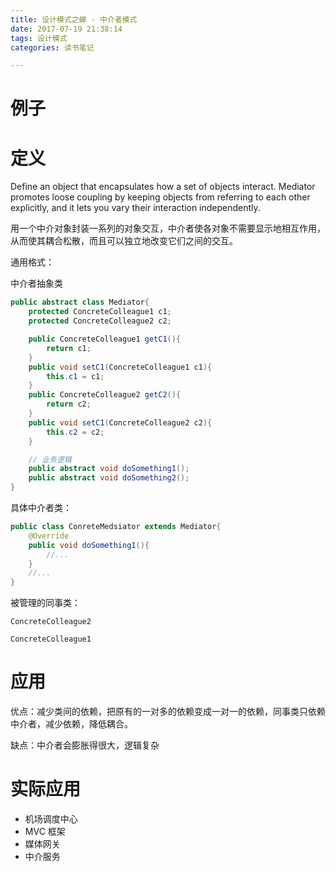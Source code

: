 ```yaml
---
title: 设计模式之蝉 - 中介者模式
date: 2017-07-19 21:38:14
tags: 设计模式
categories: 读书笔记

---
```



# 例子


# 定义

Define an object that encapsulates how a set of objects interact. Mediator promotes loose coupling by keeping objects from referring to each other explicitly, and it lets you vary their interaction independently.

用一个中介对象封装一系列的对象交互，中介者使各对象不需要显示地相互作用，从而使其耦合松散，而且可以独立地改变它们之间的交互。


通用格式：

中介者抽象类

```java
public abstract class Mediator{
    protected ConcreteColleague1 c1;
    protected ConcreteColleague2 c2;

    public ConcreteColleague1 getC1(){
        return c1;
    }
    public void setC1(ConcreteColleague1 c1){
        this.c1 = c1;
    }
    public ConcreteColleague2 getC2(){
        return c2;
    }
    public void setC1(ConcreteColleague2 c2){
        this.c2 = c2;
    }

    // 业务逻辑
    public abstract void doSomething1();
    public abstract void doSomething2();
}
```

具体中介者类：

```java
public class ConreteMedsiator extends Mediator{
    @Override
    public void doSomething1(){
        //...
    }
    //...
}
```

被管理的同事类：

```
ConcreteColleague2

ConcreteColleague1

```


# 应用

优点：减少类间的依赖，把原有的一对多的依赖变成一对一的依赖，同事类只依赖中介者，减少依赖，降低耦合。

缺点：中介者会膨胀得很大，逻辑复杂

# 实际应用

- 机场调度中心
- MVC 框架
- 媒体网关
- 中介服务





